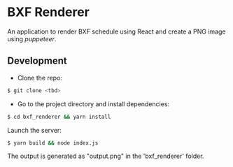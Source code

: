 # BXF Renderer

An application to render BXF schedule using React and create a PNG image using *puppeteer*.

## Development

- Clone the repo:

```bash
$ git clone <tbd>
```

- Go to the project directory and install dependencies:

```bash
$ cd bxf_renderer && yarn install
```

Launch the server:

```bash
$ yarn build && node index.js
```

The output is generated as "output.png" in the 'bxf_renderer' folder.

